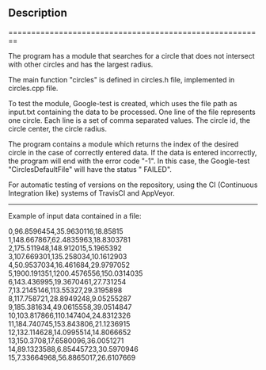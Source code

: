 ## Description
========================================================

<p>The program has a module that searches for a circle that does not intersect with other circles and has the largest radius.<p>
<p>The main function "circles" is defined in circles.h file, implemented in circles.cpp file.</p>
<p>To test the module, Google-test is created, which uses the file path as input.txt containing the data to be processed. One line of the file represents one circle. Each line is a set of comma separated values. The circle id, the circle center, the circle radius.</p>
<p>The program contains a module which returns the index of the desired circle in the case of correctly entered data. If the data is entered incorrectly, the program will end with the error code "-1". In this case, the Google-test "CirclesDefaultFile" will have the status " FAILED".</p>
<p>For automatic testing of versions on the repository, using the CI (Continuous Integration like) systems of TravisCI and AppVeyor. </p>

---------------------------------------------------------

<p>Example of input data contained in a file:</p>
<p>0,96.8596454,35.9630116,18.85815 <br>
1,148.667867,62.4835963,18.8303781 <br>
2,175.511948,148.912015,5.1965392 <br>
3,107.669301,135.258034,10.1612903 <br>
4,50.9537034,16.461684,29.9797052 <br>
5,1900.191351,1200.4576556,150.0314035 <br>
6,143.436995,19.3670461,27.731254 <br>
7,13.2145146,113.55327,29.3195898 <br>
8,117.758721,28.8949248,9.05255287 <br>
9,185.381634,49.0615558,39.0514847 <br>
10,103.817866,110.147404,24.8312326 <br>
11,184.740745,153.843806,21.1236915 <br>
12,132.114628,14.0995514,14.8066652 <br>
13,150.3708,17.6580096,36.0051271 <br>
14,89.1323588,6.85445723,30.5970946 <br>
15,7.33664968,56.8865017,26.6107669 </p>
